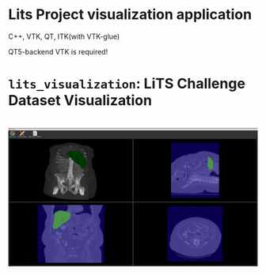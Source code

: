 # Lits Project visualization application

C++, VTK, QT, ITK(with VTK-glue)

QT5-backend VTK is required!


# `lits_visualization`: LiTS Challenge Dataset Visualization

# ![screen](screen.png)